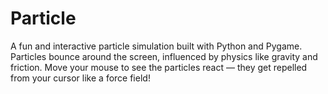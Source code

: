 # Particle
A fun and interactive particle simulation built with Python and Pygame. Particles bounce around the screen, influenced by physics like gravity and friction. Move your mouse to see the particles react — they get repelled from your cursor like a force field!
